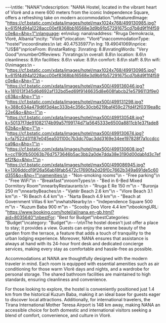 ---\ntitle: "NANA"\ndescription: "NANA Hostel, located in the vibrant heart of Vlorë and a mere 600 meters from the iconic Independence Square, offers a refreshing take on modern accommodation."\nfeaturedImage: "https://cf.bstatic.com/xdata/images/hotel/max1024x768/499130985.jpg?k=615f4d94a1228acc00ef8368bb16568e3d9b91b57291675cd7b8d9f1f4f59c0e&o=&hp=1"\nlanguage: en\nslug: nana\naddress: "Rruga Demokracia, Vlorë, Albania"\ncity: "Vlorë"\nlocation: "Vlorë"\naccommodationType: "hostel"\ncoordinates:\n  lat: 40.47535977\n  lng: 19.49041069\nprice: "US$8"\npriceFrom: 8\nstarRating: 3\nrating: 8.8\nratingWords: "Very Good"\nnumberOfReviews: 7\nratings:\n  overall: 8.8\n  location: 8.6\n  cleanliness: 8.9\n  facilities: 8.6\n  value: 8.9\n  comfort: 8.6\n  staff: 8.9\n  wifi: 0\nimages:\n  - "https://cf.bstatic.com/xdata/images/hotel/max1024x768/499130985.jpg?k=615f4d94a1228acc00ef8368bb16568e3d9b91b57291675cd7b8d9f1f4f59c0e&o=&hp=1"\n  - "https://cf.bstatic.com/xdata/images/hotel/max500/499136046.jpg?k=181013f345d6d692af132bd5ed69f9146635d8e608fabcb21e5796113f9e0c63&o=&hp=1"\n  - "https://cf.bstatic.com/xdata/images/hotel/max500/499131298.jpg?k=388c634a479d6f3d4ac333b4c356c30cb6219baf459c27fd4f2f0319ea8c22e6&o=&hp=1"\n  - "https://cf.bstatic.com/xdata/images/hotel/max500/499130548.jpg?k=50137f7de91082174b99a57f99174d71a5645333e6500a8811cb1e37fade862b&o=&hp=1"\n  - "https://cf.bstatic.com/xdata/images/hotel/max500/499130674.jpg?k=fa7522d31187e045ea501100c7b3dc70ac3dd3169e34ee197828f7a1ccdccca9&o=&hp=1"\n  - "https://cf.bstatic.com/xdata/images/hotel/max500/499130608.jpg?k=cc1190fb50063b76d7573646b5ac3bb2a0de7dda38e3190d00dab1d3c7efef2f&o=&hp=1"\n  - "https://cf.bstatic.com/xdata/images/hotel/max500/499086945.jpg?k=1306ddcd19f26a56ab18fab5472c17690fa2d26f0c7662b349a691de5c60d355&o=&hp=1"\namenities:\n  - "Non-smoking rooms"\n  - "Free parking"\n  - "Free WiFi"\n  - "Breakfast"\nroomTypes:\n  - "Bed in 6-Bed Mixed Dormitory Room"\nnearbyRestaurants:\n  - "Rruga E Re 150 m"\n  - "Buronja 250 m"\nnearbyBeaches:\n  - "Vjetër Beach 2.6 km"\n  - "Vlore Beach 3.1 km"\n  - "Ri Beach 4.4 km"\n  - "Narta Beach 4.9 km"\n  - "Beach at Government Villas 6 km"\nwhatsNearby:\n  - "Independence Square 500 m"\n  - "Kuzum Baba 900 m"\n  - "Scooby Doo Vlore 4.4 km"\nbookingURL: "https://www.booking.com/hotel/al/nana.en-gb.html?aid=8035640"\nbestFor: "Best for Budget"\nbestCategories: "Budget"\ncategory: "Budget"\n---\n\nThe hostel doesn't just offer a place to stay; it provides a view. Guests can enjoy the serene beauty of the garden from the terrace, a feature that adds a touch of tranquility to the urban lodging experience. Moreover, NANA ensures that assistance is always at hand with its 24-hour front desk and dedicated concierge services, making every stay as comfortable and hassle-free as possible.

Accommodations at NANA are thoughtfully designed with the modern traveler in mind. Each room is equipped with essential amenities such as air conditioning for those warm Vlorë days and nights, and a wardrobe for personal storage. The shared bathroom facilities are maintained to high standards, ensuring cleanliness and convenience.

For those looking to explore, the hostel is conveniently positioned just 1.4 km from the historical Kuzum Baba, making it an ideal base for guests eager to discover local attractions. Additionally, for international travelers, the Tirana International Mother Teresa Airport is 148 km away, making NANA an accessible choice for both domestic and international visitors seeking a blend of comfort, convenience, and culture in Vlorë.